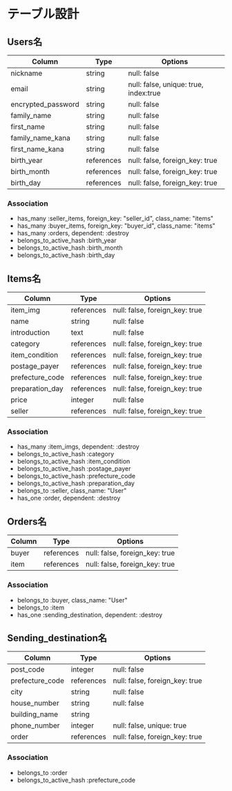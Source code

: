 # テーブル設計

## Users名

| Column             | Type          | Options                               |
| ------------------ | ------------- | ------------------------------------- |
| nickname           | string        | null: false                           |
| email              | string        | null: false, unique: true, index:true |
| encrypted_password | string        | null: false                           |
| family_name        | string        | null: false                           |
| first_name         | string        | null: false                           |
| family_name_kana   | string        | null: false                           |
| first_name_kana    | string        | null: false                           |
| birth_year         | references    | null: false, foreign_key: true        |
| birth_month        | references    | null: false, foreign_key: true        |
| birth_day          | references    | null: false, foreign_key: true        |

### Association

- has_many :seller_items, foreign_key: "seller_id", class_name: "items"
- has_many :buyer_items, foreign_key: "buyer_id", class_name: "items"
- has_many :orders, dependent: :destroy
- belongs_to_active_hash :birth_year
- belongs_to_active_hash :birth_month
- belongs_to_active_hash :birth_day


## Items名

| Column          | Type       | Options                        |
| --------------- | ---------- | ------------------------------ |
| item_img        | references | null: false, foreign_key: true |
| name            | string     | null: false                    |
| introduction    | text       | null: false                    |
| category        | references | null: false, foreign_key: true |
| item_condition  | references | null: false, foreign_key: true |
| postage_payer   | references | null: false, foreign_key: true |
| prefecture_code | references | null: false, foreign_key: true |
| preparation_day | references | null: false, foreign_key: true |
| price           | integer    | null: false                    |
| seller          | references | null: false, foreign_key: true |

### Association
- has_many :item_imgs, dependent: :destroy
- belongs_to_active_hash :category
- belongs_to_active_hash :item_condition
- belongs_to_active_hash :postage_payer
- belongs_to_active_hash :prefecture_code
- belongs_to_active_hash :preparation_day
- belongs_to :seller, class_name: "User"
- has_one :order, dependent: :destroy


## Orders名

| Column | Type       | Options                        |
| ------ | ---------- | ------------------------------ |
| buyer  | references | null: false, foreign_key: true |
| item   | references | null: false, foreign_key: true |


### Association
- belongs_to :buyer, class_name: "User"
- belongs_to :item
- has_one :sending_destination, dependent: :destroy


## Sending_destination名

| Column          | Type       | Options                        |
| --------------- | ---------- | ------------------------------ |
| post_code       | integer    | null: false                    |
| prefecture_code | references | null: false, foreign_key: true |
| city            | string     | null: false                    |
| house_number    | string     | null: false                    |
| building_name   | string     |                                |
| phone_number    | integer    | null: false, unique: true      |
| order           | references | null: false, foreign_key: true |


### Association
- belongs_to :order
- belongs_to_active_hash :prefecture_code
